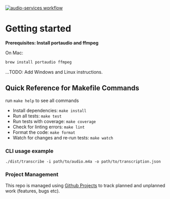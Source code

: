 [![audio-services workflow](https://github.com/matsilva/audio-services/actions/workflows/build-test-release.yml/badge.svg?branch=main)](https://github.com/matsilva/audio-services/actions/workflows/build-test-release.yml)

# Getting started

**Prerequisites: Install portaudio and ffmpeg**

On Mac:

```bash
brew install portaudio ffmpeg
```

...TODO: Add Windows and Linux instructions.

## Quick Reference for Makefile Commands

run `make help` to see all commands

- Install dependencies: `make install`
- Run all tests: `make test`
- Run tests with coverage: `make coverage`
- Check for linting errors: `make lint`
- Format the code: `make format`
- Watch for changes and re-run tests: `make watch`

### CLI usage example

`./dist/transcribe -i path/to/audio.m4a -o path/to/transcription.json`

### Project Management

This repo is managed using [Github Projects](https://github.com/users/matsilva/projects/2) to track planned and unplanned work (features, bugs etc).
